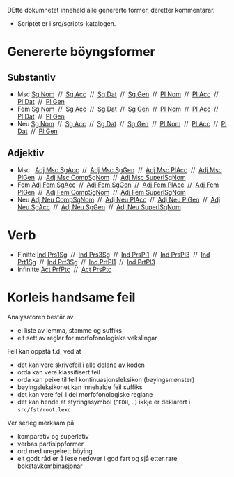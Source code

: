 DEtte dokumnetet inneheld alle genererte former, deretter kommentarar.

* Scriptet er i src/scripts-katalogen.

# Genererte böyngsformer

##  Substantiv 
* Msc
 [Sg Nom](testir/TestMscSgNom.html)  //  
 [Sg Acc](testir/TestMscSgAcc.html)  //  
 [Sg Dat](testir/TestMscSgDat.html)  //  
 [Sg Gen](testir/TestMscSgGen.html)  //  
 [Pl Nom](testir/TestMscPlNom.html)  //  
 [Pl Acc](testir/TestMscPlAcc.html)  //  
 [Pl Dat](testir/TestMscPlDat.html)  //  
 [Pl Gen](testir/TestMscPlGen.html)
* Fem
 [Sg Nom](testir/TestFemSgNom.html)  //  
 [Sg Acc](testir/TestFemSgAcc.html)  //  
 [Sg Dat](testir/TestFemSgDat.html)  //  
 [Sg Gen](testir/TestFemSgGen.html)  //  
 [Pl Nom](testir/TestFemPlNom.html)  //  
 [Pl Acc](testir/TestFemPlAcc.html)  //  
 [Pl Dat](testir/TestFemPlDat.html)  //  
 [Pl Gen](testir/TestFemPlGen.html)
* Neu
 [Sg Nom](testir/TestNeuSgNom.html)  //  
 [Sg Acc](testir/TestNeuSgAcc.html)  //  
 [Sg Dat](testir/TestNeuSgDat.html)  //  
 [Sg Gen](testir/TestNeuSgGen.html)  //  
 [Pl Nom](testir/TestNeuPlNom.html)  //  
 [Pl Acc](testir/TestNeuPlAcc.html)  //  
 [Pl Dat](testir/TestNeuPlDat.html)  //  
 [Pl Gen](testir/TestNeuPlGen.html)

##  Adjektiv
* Msc
     [Adj Msc SgAcc](testir/AdjTestMscSgAcc.html)
 //  [Adj Msc SgGen](testir/AdjTestMscSgGen.html)
 //  [Adj Msc PlAcc](testir/AdjTestMscPlAcc.html)
 //  [Adj Msc PlGen](testir/AdjTestMscPlGen.html)
 //  [Adj Msc CompSgNom](testir/AdjTestMscCompSgNom.html)
 //  [Adj Msc SuperlSgNom](testir/AdjTestMscSuperlSgNom.html)
* Fem
 [Adj Fem SgAcc](testir/AdjTestFemSgAcc.html)  //  
 [Adj Fem SgGen](testir/AdjTestFemSgGen.html)  //  
 [Adj Fem PlAcc](testir/AdjTestFemPlAcc.html)  //  
 [Adj Fem PlGen](testir/AdjTestFemPlGen.html)  //  
 [Adj Fem CompSgNom](testir/AdjTestFemCompSgNom.html)  //  
 [Adj Fem SuperlSgNom](testir/AdjTestFemSuperlSgNom.html)
* Neu
 [Adj Neu CompSgNom](testir/AdjTestNeuCompSgNom.html)
 //  [Adj Neu PlAcc](testir/AdjTestNeuPlAcc.html)
 //  [Adj Neu PlGen](testir/AdjTestNeuPlGen.html)
 //  [Adj Neu SgAcc](testir/AdjTestNeuSgAcc.html)
 //  [Adj Neu SgGen](testir/AdjTestNeuSgGen.html)
 //  [Adj Neu SuperlSgNom](testir/AdjTestNeuSuperlSgNom.html)

#  Verb

* Finitte [Ind Prs1Sg](testir/VerbTestIndPrs1Sg.html)
 //  [Ind Prs3Sg](testir/VerbTestIndPrs3Sg.html)
 //  [Ind PrsPl1](testir/VerbTestIndPrsPl1.html)
 //  [Ind PrsPl3](testir/VerbTestIndPrsPl3.html)
 //  [Ind Prt1Sg](testir/VerbTestIndPrt1Sg.html)
 //  [Ind Prt3Sg](testir/VerbTestIndPrt3Sg.html)
 //  [Ind PrtPl1](testir/VerbTestIndPrtPl1.html)
 //  [Ind PrtPl3](testir/VerbTestIndPrtPl3.html)
* Infinitte [Act PrfPtc](testir/VerbTestActPrfPtc.html)
 //  [Act PrsPtc](testir/VerbTestActPrsPtc.html)

# Korleis handsame feil

Analysatoren består av
* ei liste av lemma, stamme og suffiks
* eit sett av reglar for morfofonologiske vekslingar

Feil kan oppstå t.d. ved at
* det kan vere skrivefeil i alle delane av koden
* orda kan vere klassifisert feil
* orda kan peike til feil kontinuasjonsleksikon (bøyingsmønster)
* bøyingsleksikonet kan innehalde feil suffiks
* det kan vere feil i dei morfofonologiske reglane
* det kan hende at styringssymbol (`^EDH`, ..) ikkje er deklarert i `src/fst/root.lexc`

Ver serleg merksam på
* komparativ og superlativ
* verbas partisippformer
* ord med uregelrett böying
* eit godt råd er å lese nedover i god fart og sjå etter rare bokstavkombinasjonar
